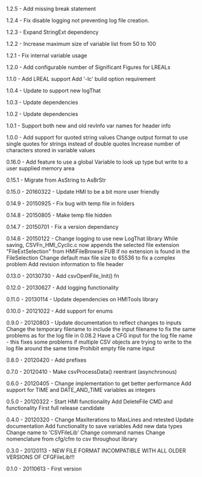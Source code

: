1.2.5 - Add missing break statement

1.2.4 - Fix disable logging not preventing log file creation.

1.2.3 - Expand StringExt dependency

1.2.2 - Increase maximum size of variable list from 50 to 100

1.2.1 - Fix internal variable usage

1.2.0 - Add configurable number of Significant Figures for LREALs

1.1.0 - Add LREAL support
	Add '-lc' build option requirement

1.0.4 - Update to support new logThat 

1.0.3 - Update dependencies 

1.0.2 - Update dependencies 

1.0.1 - Support both new and old revInfo var names for header info

1.0.0 - Add support for quoted string values
		Change output format to use single quotes for strings instead of double 
		quotes
		Increase number of characters stored in variable values

0.16.0 - Add feature to use a global Variable to look up type but write to a 
		user supplied memory area

0.15.1 - Migrate from AsString to AsBrStr

0.15.0 - 20160322 - Update HMI to be a bit more user friendly

0.14.9 - 20150925 - Fix bug with temp file in folders

0.14.8 - 20150805 - Make temp file hidden

0.14.7 - 20150701 - Fix a version dependancy 

0.14.6 - 20150122 - Change logging to use new LogThat library
					While saving, CSVFn_HMI_Cyclic.c now appends the selected 
					file extension "FileExtSelection" from HMIFileBrowse FUB 
					if no extension is found in the FileSelection
					Change default max file size to 65536 to fix a complex 
					problem
					Add revision information to file header

0.13.0 - 20130730 - Add csvOpenFile_Init() fn

0.12.0 - 20130627 - Add logging functionality

0.11.0 - 20130114 - Update dependencies on HMITools library

0.10.0 - 20121022 - Add support for enums

0.9.0 - 20120803 - Update documentation to reflect changes to inputs
					Change the temporary filename to include the input filename 
					to fix the same problems as for the log file in 0.08.2
					Have a CFG input for the log file name - this fixes some 
					problems if	multiple CSV objects are trying to write to the 
					log file around the same time
					Prohibit empty file name input

0.8.0 - 20120420 - Add prefixes

0.7.0 - 20120410 - Make csvProcessData() reentrant (asynchronous)

0.6.0 - 20120405 - Change implementation to get better performance
					Add support for TIME and DATE_AND_TIME variables as integers

0.5.0 - 20120322 - Start HMI functionality
					Add DeleteFile CMD and functionality
					First full release candidate

0.4.0 - 20120320 - Change MaxIterations to MaxLines and retested
					Update documentation
					Add functionality to save variables
					Add new data types
					Change name to 'CSVFileLib'
					Change command names
					Change nomenclature from cfg/cfm to csv throughout library

0.3.0 - 20120113 - NEW FILE FORMAT
					INCOMPATIBLE WITH ALL OLDER VERSIONS OF CFGFileLib!!!

0.1.0 - 20110613 - First version

